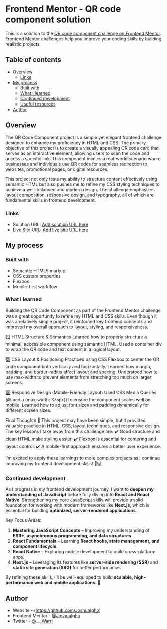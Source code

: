 # Frontend Mentor - QR code component solution

This is a solution to the [QR code component challenge on Frontend Mentor](https://www.frontendmentor.io/challenges/qr-code-component-iux_sIO_H). Frontend Mentor challenges help you improve your coding skills by building realistic projects. 

## Table of contents

- [Overview](#overview)
  - [Links](#links)
- [My process](#my-process)
  - [Built with](#built-with)
  - [What I learned](#what-i-learned)
  - [Continued development](#continued-development)
  - [Useful resources](#useful-resources)
- [Author](#author)



## Overview
The QR Code Component project is a simple yet elegant frontend challenge designed to enhance my proficiency in HTML and CSS. The primary objective of this project is to create a visually appealing QR code card that serves as an interactive element, allowing users to scan the code and access a specific link. This component mimics a real-world scenario where businesses and individuals use QR codes for seamless redirection to websites, promotional pages, or digital resources.

This project not only tests my ability to structure content effectively using semantic HTML but also pushes me to refine my CSS styling techniques to achieve a well-balanced and modern design. The challenge emphasizes layout composition, responsive design, and typography, all of which are fundamental skills in frontend development.



### Links

- Solution URL: [Add solution URL here](https://frontend-mentor-qr-code-peach.vercel.app/)
- Live Site URL: [Add live site URL here](https://your-live-site-url.com)

## My process

### Built with

- Semantic HTML5 markup
- CSS custom properties
- Flexbox
- Mobile-first workflow


### What I learned
Building the QR Code Component as part of the Frontend Mentor challenge was a great opportunity to refine my HTML and CSS skills. Even though it was a relatively simple project, it reinforced key frontend concepts and improved my overall approach to layout, styling, and responsiveness.

1️⃣ HTML Structure & Semantics
Learned how to properly structure a minimal, accessible component using semantic HTML.
Used a container div to wrap the QR code and text content in a logical layout.


2️⃣ CSS Layout & Positioning
Practiced using CSS Flexbox to center the QR code component both vertically and horizontally.
Learned how margin, padding, and border-radius affect layout and spacing.
Understood how to use max-width to prevent elements from stretching too much on larger screens.

3️⃣ Responsive Design (Mobile-Friendly Layout)
Used CSS Media Queries (@media (max-width: 375px)) to ensure the component scales well on mobile.
Learned how to adjust font sizes and padding dynamically for different screen sizes.

Final Thoughts 🚀
This project may have been simple, but it provided valuable practice in HTML, CSS, layout techniques, and responsive design. The key lessons I take away from this challenge are:
✔️ Good structure and clean HTML make styling easier.
✔️ Flexbox is essential for centering and layout control.
✔️ A mobile-first approach ensures a better user experience.

I’m excited to apply these learnings to more complex projects as I continue improving my frontend development skills! 🎨💻




### Continued development

As I progress in my frontend development journey, I want to **deepen my understanding of JavaScript** before fully diving into **React and React Native**. Strengthening my core JavaScript skills will provide a solid foundation for working with modern frameworks like **Next.js**, which is essential for building **optimized, server-rendered applications**.  

Key Focus Areas:
1. **Mastering JavaScript Concepts** – Improving my understanding of **ES6+, asynchronous programming, and data structures**.  
2. **React Fundamentals** – Learning **React hooks, state management, and component lifecycle**.  
3. **React Native** – Exploring mobile development to build cross-platform apps.  
4. **Next.js** – Leveraging its features like **server-side rendering (SSR)** and **static site generation (SSG)** for better performance.  

By refining these skills, I’ll be well-equipped to build **scalable, high-performance web and mobile applications**. 🚀


## Author

- Website - (https://github.com/JoshuaIgho)
- Frontend Mentor - [@JoshuaIgho](https://www.frontendmentor.io/profile/JoshuaIgho)
- Twitter - [@___Warri](https://x.com/___Warri)




